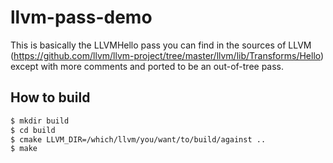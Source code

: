 # llvm-pass-demo

This is basically the LLVMHello pass you can find in the sources of LLVM
(https://github.com/llvm/llvm-project/tree/master/llvm/lib/Transforms/Hello)
except with more comments and ported to be an out-of-tree pass.

## How to build

```sh
$ mkdir build
$ cd build
$ cmake LLVM_DIR=/which/llvm/you/want/to/build/against ..
$ make
```

